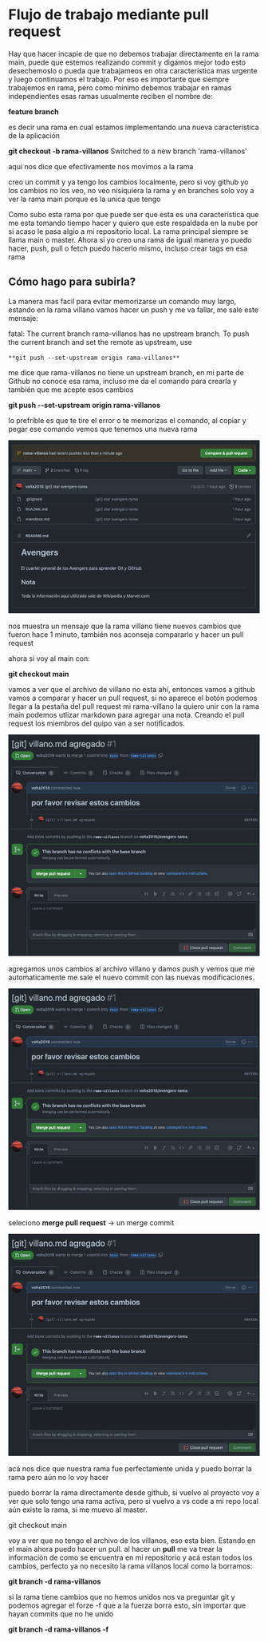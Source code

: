 # Flujo de trabajo mediante pull request

Hay que hacer incapie de que no debemos trabajar directamente en la rama main, puede que estemos realizando commit y digamos mejor todo esto desechemoslo o pueda que trabajameos en otra característica mas urgente y luego continuamos el trabajo. Por eso es importante que siempre trabajemos en rama, pero como minimo debemos trabajar en ramas independientes esas ramas usualmente reciben el nombre de:

**feature branch**

es decir una rama en cual estamos implementando una nueva característica de la aplicación

**git checkout -b rama-villanos**
Switched to a new branch 'rama-villanos'

aqui nos dice que efectivamente nos movimos a la rama

creo un commit y ya tengo los cambios localmente, pero si voy github yo los cambios no los veo, no veo nisiquiera la rama y en branches solo voy a ver la rama main porque es la unica que tengo

Como subo esta rama por que puede ser que esta es una característica que me esta tomando tiempo hacer y quiero que este respaldada en la nube por si acaso le pasa algio a mi repositorio local. La rama principal siempre se llama main o master. Ahora si yo creo una rama de igual manera yo puedo hacer, push, pull o fetch puedo hacerlo mismo, incluso crear tags en esa rama

## Cómo hago para subirla?

La manera mas facil para evitar memorizarse un comando muy largo, estando en la rama villano vamos hacer un push y me va fallar, me sale este mensaje:

fatal: The current branch rama-villanos has no upstream branch.
To push the current branch and set the remote as upstream, use

    **git push --set-upstream origin rama-villanos**

me dice que rama-villanos no tiene un upstream branch, en mi parte de Github no conoce esa rama, incluso me da el comando para crearla y también que me acepte esos cambios

**git push --set-upstream origin rama-villanos**

lo prefrible es que te tire el error o te memorizas el comando, al copiar y pegar ese comando vemos que tenemos una nueva rama

![--set-upstream](/images/--set-upstream.png)

nos muestra un mensaje que la rama villano tiene nuevos cambios que fueron hace 1 minuto, también nos aconseja compararlo y hacer un pull request

ahora si voy al main con:

**git checkout main**

vamos a ver que el archivo de villano no esta ahí, entonces vamos a github vamos a comparar y hacer un pull request, si no aparece el botón podemos llegar a la pestaña del pull request mi rama-villano la quiero unir con la rama main podemos utlizar markdown para agregar una nota. Creando el pull request los miembros del quipo van a ser notificados.

![merge-pull-rama-villanos](/images/merge-pull-rama-villanos.png)

agregamos unos cambios al archivo villano y damos push y vemos que me automaticamente me sale el nuevo commit con las nuevas modificaciones.

![modificaciones](/images/merge-pull-rama-villanos.png)

seleciono **merge pull request** -> un merge commit

![modificaciones](/images/merge-pull-rama-villanos.png)

acá nos dice que nuestra rama fue perfectamente unida y puedo borrar la rama pero aún no lo voy hacer

puedo borrar la rama directamente desde github, si vuelvo al proyecto voy a ver que solo tengo una rama activa, pero si vuelvo a vs code a mi repo local aún existe la rama, si me muevo al master.

git checkout main

voy a ver que no tengo el archivo de los villanos, eso esta bien. Estando en el main ahora puedo hacer un pull. al hacer un **pull**
me va trear la información de como se encuentra en mi repositorio
y acá estan todos los cambios, perfecto ya no necesito la rama villanos local como la borramos:

**git branch -d rama-villanos**

si la rama tiene cambios que no hemos unidos nos va preguntar git y podemos agregar el forze -f que a la fuerza borra esto, sin importar que hayan commits que no he unido

**git branch -d rama-villanos -f**
